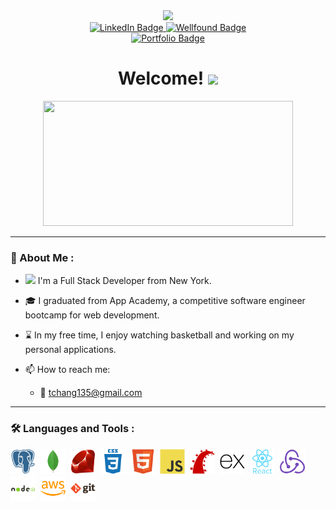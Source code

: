<div id="header" align="center">
  <img src="https://media.giphy.com/media/Js7cqIkpxFy0bILFFA/giphy.gif" width="200"/>
  <div id="badges">
  <a href="https://www.linkedin.com/in/timothy-s-chang/">
    <img src="https://img.shields.io/badge/LinkedIn-blue?style=for-the-badge&logo=linkedin&logoColor=white" alt="LinkedIn Badge"/>
  </a>
  <a href="your-wellfound-URL">
    <img src="https://img.shields.io/badge/Wellfound-orange?style=for-the-badge&logo=wellfound&logoColor=white" alt="Wellfound Badge"/>
  </a>
  </div>
  <div>
    <a href="https://tchang135.github.io/">
      <img src="https://img.shields.io/badge/Portfolio-06a94D" alt="Portfolio Badge" width="60" height="40"/>
    </a>
  </div>
  
  <h1>
    Welcome!
    <img src="https://media.giphy.com/media/hvRJCLFzcasrR4ia7z/giphy.gif" width="30px"/>
  </h1>
  
  <div align="center">
    <img src="https://media.giphy.com/media/LHZyixOnHwDDy/giphy.gif" width="400" height="200"/>
  </div>
</div>




---

### :information_desk_person:    About Me :

- <img src="https://media.giphy.com/media/WUlplcMpOCEmTGBtBW/giphy.gif" width="30"> I'm a Full Stack Developer from New York.

- :mortar_board: I graduated from App Academy, a competitive software engineer bootcamp for web development.

- :hourglass: In my free time, I enjoy watching basketball and working on my personal applications.

- :mailbox: How to reach me:
  <br>
    - :email: tchang135@gmail.com
   

---

### :hammer_and_wrench: Languages and Tools :


<div>
  <img src="https://github.com/devicons/devicon/blob/master/icons/postgresql/postgresql-plain.svg" title="Postgres" alt="Postgres" width="40" height="40"/>&nbsp;
  <img src="https://github.com/devicons/devicon/blob/master/icons/mongodb/mongodb-original.svg" title="MongoDB" alt="MongoDB" width="40" height="40"/>&nbsp;
  <img src="https://github.com/devicons/devicon/blob/master/icons/ruby/ruby-original.svg" title="Ruby" alt="Ruby" width="40" height="40"/>&nbsp;
  <img src="https://github.com/devicons/devicon/blob/master/icons/css3/css3-plain-wordmark.svg"  title="CSS3" alt="CSS" width="40" height="40"/>&nbsp;
  <img src="https://github.com/devicons/devicon/blob/master/icons/html5/html5-original.svg" title="HTML5" alt="HTML" width="40" height="40"/>&nbsp;
  <img src="https://github.com/devicons/devicon/blob/master/icons/javascript/javascript-original.svg" title="JavaScript" alt="JavaScript" width="40" height="40"/>&nbsp;
  <img src="https://github.com/devicons/devicon/blob/master/icons/rails/rails-plain.svg" title="Rails" alt="Rails" width="40" height="40"/>&nbsp;
  <img src="https://github.com/devicons/devicon/blob/master/icons/express/express-original.svg" title="Express" alt="Express" width="40" height="40"/>&nbsp;
  <img src="https://github.com/devicons/devicon/blob/master/icons/react/react-original-wordmark.svg" title="React" alt="React" width="40" height="40"/>&nbsp;
  <img src="https://github.com/devicons/devicon/blob/master/icons/redux/redux-original.svg" title="Redux" alt="Redux " width="40" height="40"/>&nbsp;
  <img src="https://github.com/devicons/devicon/blob/master/icons/nodejs/nodejs-original-wordmark.svg" title="NodeJS" alt="NodeJS" width="40" height="40"/>&nbsp;
  <img src="https://github.com/devicons/devicon/blob/master/icons/amazonwebservices/amazonwebservices-plain-wordmark.svg" title="AWS" alt="AWS" width="40" height="40"/>&nbsp;
  <img src="https://github.com/devicons/devicon/blob/master/icons/git/git-original-wordmark.svg" title="Git" **alt="Git" width="40" height="40"/>
</div>


